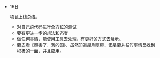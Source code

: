* 16日

  项目上线总结。

  * 对自己的代码进行全方位的测试
  * 要有更进一步的想法和态度
  * 做任何事情，能使用工具去处理，有更好的方式去展示。
  * 要去看《厉害了，我的国》，虽然知道是刷票房，但是要从任何事情里找到积极的一面，并且应用。

